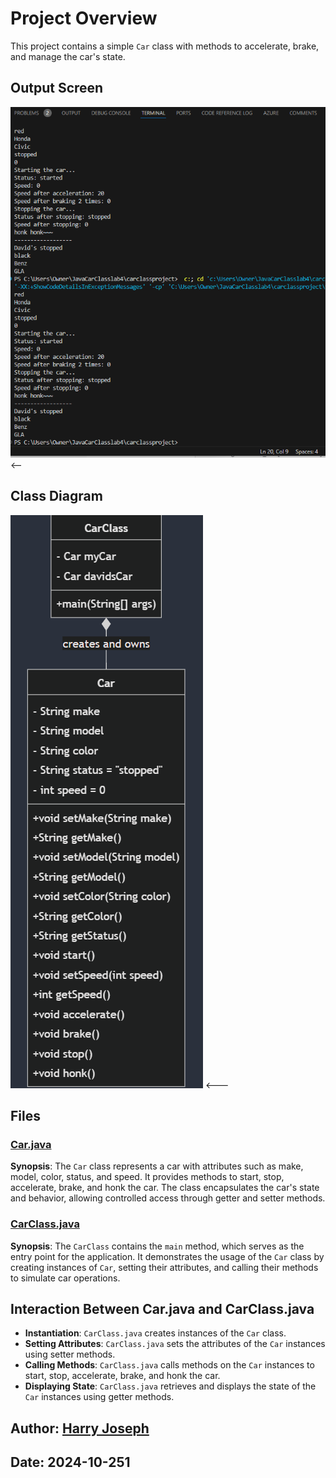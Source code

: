 # Project Overview
This project contains a simple `Car` class with methods to accelerate, brake, and manage the car's state.

## Output Screen

![Output Screen](images/outputscreen.png) <--

## Class Diagram
![Flowchart](images/ClassCar.png) <---
## Files

### [Car.java](src/main/java/com/me/carclass/Car.java)
**Synopsis**:
The `Car` class represents a car with attributes such as make, model, color, status, and speed. It provides methods to start, stop, accelerate, brake, and honk the car. The class encapsulates the car's state and behavior, allowing controlled access through getter and setter methods.

### [CarClass.java](src/main/java/com/me/carclass/CarClass.java)
**Synopsis**:
The `CarClass` contains the `main` method, which serves as the entry point for the application. It demonstrates the usage of the `Car` class by creating instances of `Car`, setting their attributes, and calling their methods to simulate car operations.

## Interaction Between Car.java and CarClass.java

- **Instantiation**: `CarClass.java` creates instances of the `Car` class.
- **Setting Attributes**: `CarClass.java` sets the attributes of the `Car` instances using setter methods.
- **Calling Methods**: `CarClass.java` calls methods on the `Car` instances to start, stop, accelerate, brake, and honk the car.
- **Displaying State**: `CarClass.java` retrieves and displays the state of the `Car` instances using getter methods.

## Author: [Harry Joseph](https://github.com/hjoseph777)
## Date: 2024-10-251
